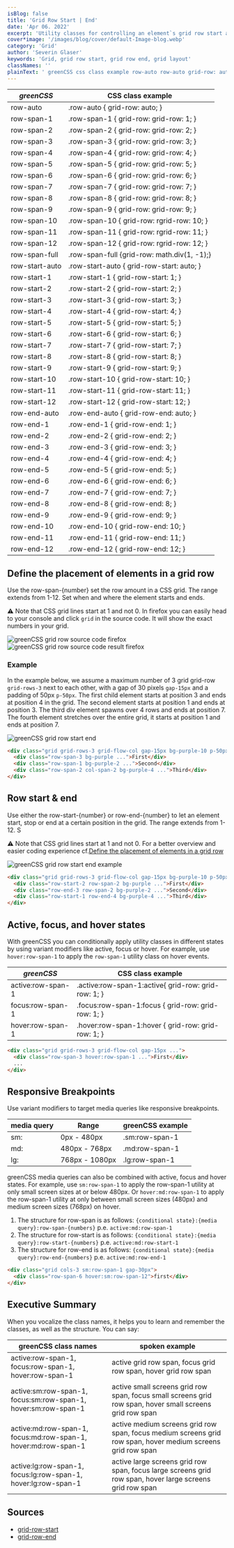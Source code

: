 ```yaml
---
isBlog: false
title: 'Grid Row Start | End'
date: 'Apr 06. 2022'
excerpt: 'Utility classes for controlling an element`s grid row start and end.'
cover*image: '/images/blog/cover/default-Image-blog.webp'
category: 'Grid'
author: 'Severin Glaser'
keywords: 'Grid, grid row start, grid row end, grid layout'
classNames: ''
plainText: ' greenCSS css class example row-auto row-auto grid-row: auto; row-span-1 row-span-1 grid-row: grid-row: 1; row-span-2 row-span-2 grid-row: grid-row: 2; row-span-3 row-span-3 grid-row: grid-row: 3; row-span-4 row-span-4 grid-row: grid-row: 4; row-span-5 row-span-5 grid-row: grid-row: 5; row-span-6 row-span-6 grid-row: grid-row: 6; row-span-7 row-span-7 grid-row: grid-row: 7; row-span-8 row-span-8 grid-row: grid-row: 8; row-span-9 row-span-9 grid-row: grid-row: 9; row-span-10 row-span-10 grid-row: rgrid-row: 10; row-span-11 row-span-11 grid-row: rgrid-row: 11; row-span-12 row-span-12 grid-row: rgrid-row: 12; row-span-full row-span-full grid-row: math div 1 -1 ; row-start-auto row-start-auto grid-row-start: auto; row-start-1 row-start-1 grid-row-start: 1; row-start-2 row-start-2 grid-row-start: 2; row-start-3 row-start-3 grid-row-start: 3; row-start-4 row-start-4 grid-row-start: 4; row-start-5 row-start-5 grid-row-start: 5; row-start-6 row-start-6 grid-row-start: 6; row-start-7 row-start-7 grid-row-start: 7; row-start-8 row-start-8 grid-row-start: 8; row-start-9 row-start-9 grid-row-start: 9; row-start-10 row-start-10 grid-row-start: 10; row-start-11 row-start-11 grid-row-start: 11; row-start-12 row-start-12 grid-row-start: 12; row-end-auto row-end-auto grid-row-end: auto; row-end-1 row-end-1 grid-row-end: 1; row-end-2 row-end-2 grid-row-end: 2; row-end-3 row-end-3 grid-row-end: 3; row-end-4 row-end-4 grid-row-end: 4; row-end-5 row-end-5 grid-row-end: 5; row-end-6 row-end-6 grid-row-end: 6; row-end-7 row-end-7 grid-row-end: 7; row-end-8 row-end-8 grid-row-end: 8; row-end-9 row-end-9 grid-row-end: 9; row-end-10 row-end-10 grid-row-end: 10; row-end-11 row-end-11 grid-row-end: 11; row-end-12 row-end-12 grid-row-end: 12; define the placement of elements in a grid row use the row-span number set the row amount in a css grid the range extends from 1-12 set when and where the element starts and ends ⚠️ note that css grid lines start at 1 and not 0 in firefox you can easily head to your console and click `grid` in the source code it will show the exact numbers in your grid ! greenCSS grid row source code firefox images docs flex source-code-row webp?style=centerme ! greenCSS grid row source code result firefox images docs flex source-code-result-row webp?style=centerme example in the example below we assume a maximum number of 3 grid grid-row `grid-rows-3` next to each other with a gap of 30 pixels `gap-15px` and a padding of 50px `p-50px` the first child element starts at position 3 and ends at position 4 in the grid the second element starts at position 1 and ends at position 3 the third div element spawns over 4 rows and ends at position 7 the fourth element stretches over the entire grid it starts at position 1 and ends at position 7 ! greenCSS grid row start end images docs Flexbox-rows-start-end webp?style=centerme  row start & end use either the row-start number or row-end number to let an element start stop or end at a certain position in the grid the range extends from 1-12 s ⚠️ note that css grid lines start at 1 and not 0 for a better overview and easier coding experience cf define the placement of elements in a grid row define-the-placement-of-elements-in-a-grid-row ! greenCSS grid row start end example images docs Flexbox-rows-start-end-example webp?style=centerme  active focus and hover states with greenCSS you can conditionally apply utility classes in different states by using variant modifiers like active focus or hover for example use `hover:row-span-1` to apply the `row-span-1` utility class on hover events greenCSS css class example active:row-span-1 active :row-span-1:active grid-row: grid-row: 1; focus:row-span-1 focus :row-span-1:focus grid-row: grid-row: 1; hover:row-span-1 hover :row-span-1:hover grid-row: grid-row: 1;  responsive breakpoints use variant modifiers to target media queries like responsive breakpoints media query range greenCSS example sm: 0px 480px sm:row-span-1 md: 480px 768px md:row-span-1 lg: 768px 1080px lg:row-span-1 greenCSS media queries can also be combined with active focus and hover states for example use `sm:row-span-1` to apply the row-span-1 utility at only small screen sizes at or below 480px or `hover:md:row-span-1` to apply the row-span-1 utility at only between small screen sizes 480px and medium screen sizes 768px on hover 1 the structure for row-span is as follows: ` conditional state : media query :row-span numbers ` p e `active:md:row-span-1` 2 the structure for row-start is as follows: ` conditional state : media query :row-start numbers ` p e `active:md:row-start-1` 3 the structure for row-end is as follows: ` conditional state : media query :row-end numbers ` p e `active:md:row-end-1`  executive summary when you vocalize the class names it helps you to learn and remember the classes as well as the structure you can say: greenCSS class names spoken example active:row-span-1 focus:row-span-1 hover:row-span-1 active grid row span focus grid row span hover grid row span active:sm:row-span-1 focus:sm:row-span-1 hover:sm:row-span-1 active small screens grid row span focus small screens grid row span hover small screens grid row span active:md:row-span-1 focus:md:row-span-1 hover:md:row-span-1 active medium screens grid row span focus medium screens grid row span hover medium screens grid row span active:lg:row-span-1 focus:lg:row-span-1 hover:lg:row-span-1 active large screens grid row span focus large screens grid row span hover large screens grid row span sources grid-row-start https: developer mozilla org en-us docs web css grid-row-start grid-row-end https: developer mozilla org en-us docs web css grid-row-end '
---
```


| _greenCSS_      | CSS class example                           |
| -------------- | ------------------------------------------- |
| row-auto       | .row-auto { grid-row: auto; }               |
| row-span-1     | .row-span-1 { grid-row: grid-row: 1; }      |
| row-span-2     | .row-span-2 { grid-row: grid-row: 2; }      |
| row-span-3     | .row-span-3 { grid-row: grid-row: 3; }      |
| row-span-4     | .row-span-4 { grid-row: grid-row: 4; }      |
| row-span-5     | .row-span-5 { grid-row: grid-row: 5; }      |
| row-span-6     | .row-span-6 { grid-row: grid-row: 6; }      |
| row-span-7     | .row-span-7 { grid-row: grid-row: 7; }      |
| row-span-8     | .row-span-8 { grid-row: grid-row: 8; }      |
| row-span-9     | .row-span-9 { grid-row: grid-row: 9; }      |
| row-span-10    | .row-span-10 { grid-row: rgrid-row: 10; }   |
| row-span-11    | .row-span-11 { grid-row: rgrid-row: 11; }   |
| row-span-12    | .row-span-12 { grid-row: rgrid-row: 12; }   |
| row-span-full  | .row-span-full {grid-row: math.div(1, -1);} |
| row-start-auto | .row-start-auto { grid-row-start: auto; }   |
| row-start-1    | .row-start-1 { grid-row-start: 1; }         |
| row-start-2    | .row-start-2 { grid-row-start: 2; }         |
| row-start-3    | .row-start-3 { grid-row-start: 3; }         |
| row-start-4    | .row-start-4 { grid-row-start: 4; }         |
| row-start-5    | .row-start-5 { grid-row-start: 5; }         |
| row-start-6    | .row-start-6 { grid-row-start: 6; }         |
| row-start-7    | .row-start-7 { grid-row-start: 7; }         |
| row-start-8    | .row-start-8 { grid-row-start: 8; }         |
| row-start-9    | .row-start-9 { grid-row-start: 9; }         |
| row-start-10   | .row-start-10 { grid-row-start: 10; }       |
| row-start-11   | .row-start-11 { grid-row-start: 11; }       |
| row-start-12   | .row-start-12 { grid-row-start: 12; }       |
| row-end-auto   | .row-end-auto { grid-row-end: auto; }       |
| row-end-1      | .row-end-1 { grid-row-end: 1; }             |
| row-end-2      | .row-end-2 { grid-row-end: 2; }             |
| row-end-3      | .row-end-3 { grid-row-end: 3; }             |
| row-end-4      | .row-end-4 { grid-row-end: 4; }             |
| row-end-5      | .row-end-5 { grid-row-end: 5; }             |
| row-end-6      | .row-end-6 { grid-row-end: 6; }             |
| row-end-7      | .row-end-7 { grid-row-end: 7; }             |
| row-end-8      | .row-end-8 { grid-row-end: 8; }             |
| row-end-9      | .row-end-9 { grid-row-end: 9; }             |
| row-end-10     | .row-end-10 { grid-row-end: 10; }           |
| row-end-11     | .row-end-11 { grid-row-end: 11; }           |
| row-end-12     | .row-end-12 { grid-row-end: 12; }           |

## Define the placement of elements in a grid row

Use the row-span-{number} set the row amount in a CSS grid. The range extends from 1-12. Set when and where the element starts and ends.

⚠️ Note that CSS grid lines start at 1 and not 0. In firefox you can easily head to your console and click `grid` in the source code. It will show the exact numbers in your grid.

![greenCSS grid row source code firefox](/images/docs/flex/source-code-row.webp?style=centerme)
![greenCSS grid row source code result firefox](/images/docs/flex/source-code-result-row.webp?style=centerme)

### Example

In the example below, we assume a maximum number of 3 grid grid-row `grid-rows-3` next to each other, with a gap of 30 pixels `gap-15px` and a padding of 50px `p-50px`. The first child element starts at position 3 and ends at position 4 in the grid. The second element starts at position 1 and ends at position 3. The third div element spawns over 4 rows and ends at position 7. The fourth element stretches over the entire grid, it starts at position 1 and ends at position 7.

![greenCSS grid row start end](/images/docs/flex/grid-rows-start-end.webp?style=centerme)

```html
<div class="grid grid-rows-3 grid-flow-col gap-15px bg-purple-10 p-50px">
  <div class="row-span-3 bg-purple ...">First</div>
  <div class="row-span-1 bg-purple-2 ...">Second</div>
  <div class="row-span-2 col-span-2 bg-purple-4 ...">Third</div>
</div>
```

## Row start & end

Use either the row-start-{number} or row-end-{number} to let an element start, stop or end at a certain position in the grid. The range extends from 1-12. S

⚠️ Note that CSS grid lines start at 1 and not 0. For a better overview and easier coding experience cf.[Define the placement of elements in a grid row](#define-the-placement-of-elements-in-a-grid-row)

![greenCSS grid row start end example](/images/docs/flex/grid-rows-start-end-example.webp?style=centerme)

```html
<div class="grid grid-rows-3 grid-flow-col gap-15px bg-purple-10 p-50px">
  <div class="row-start-2 row-span-2 bg-purple ...">First</div>
  <div class="row-end-3 row-span-2 bg-purple-2 ...">Second</div>
  <div class="row-start-1 row-end-4 bg-purple-4 ...">Third</div>
</div>
```

## Active, focus, and hover states

With greenCSS you can conditionally apply utility classes in different states by using variant modifiers like active, focus or hover. For example, use `hover:row-span-1` to apply the `row-span-1` utility class on hover events.

| _greenCSS_         | CSS class example                                    |
| ----------------- | ---------------------------------------------------- |
| active:row-span-1 | .active\:row-span-1:active{ grid-row: grid-row: 1; } |
| focus:row-span-1  | .focus\:row-span-1:focus { grid-row: grid-row: 1; }  |
| hover:row-span-1  | .hover\:row-span-1:hover { grid-row: grid-row: 1; }  |

```html
<div class="grid grid-rows-3 grid-flow-col gap-15px ...">
  <div class="row-span-3 hover:row-span-1 ...">First</div>
  ...
</div>
```

## Responsive Breakpoints

Use variant modifiers to target media queries like responsive breakpoints.

| media query | Range          | greenCSS example |
| ----------- | -------------- | --------------- |
| sm:         | 0px - 480px    | .sm:row-span-1  |
| md:         | 480px - 768px  | .md:row-span-1  |
| lg:         | 768px - 1080px | .lg:row-span-1  |

greenCSS media queries can also be combined with active, focus and hover states. For example, use `sm:row-span-1` to apply the row-span-1 utility at only small screen sizes at or below 480px. Or `hover:md:row-span-1` to apply the row-span-1 utility at only between small screen sizes (480px) and medium screen sizes (768px) on hover.

1. The structure for row-span is as follows: `{conditional state}:{media query}:row-span-{numbers}` p.e. `active:md:row-span-1`
2. The structure for row-start is as follows: `{conditional state}:{media query}:row-start-{numbers}` p.e. `active:md:row-start-1`
3. The structure for row-end is as follows: `{conditional state}:{media query}:row-end-{numbers}` p.e. `active:md:row-end-1`

```html
<div class="grid cols-3 sm:row-span-1 gap-30px">
  <div class="row-span-6 hover:sm:row-span-12">first</div>
</div>
```

## Executive Summary

When you vocalize the class names, it helps you to learn and remember the classes, as well as the structure. You can say:

| greenCSS class names                                            | spoken example                                                                                              |
| -------------------------------------------------------------- | ----------------------------------------------------------------------------------------------------------- |
| active:row-span-1, focus:row-span-1, hover:row-span-1          | active grid row span, focus grid row span, hover grid row span                                              |
| active:sm:row-span-1, focus:sm:row-span-1, hover:sm:row-span-1 | active small screens grid row span, focus small screens grid row span, hover small screens grid row span    |
| active:md:row-span-1, focus:md:row-span-1, hover:md:row-span-1 | active medium screens grid row span, focus medium screens grid row span, hover medium screens grid row span |
| active:lg:row-span-1, focus:lg:row-span-1, hover:lg:row-span-1 | active large screens grid row span, focus large screens grid row span, hover large screens grid row span    |

## Sources

- [grid-row-start](https://developer.mozilla.org/en-US/docs/Web/CSS/grid-row-start)
- [grid-row-end](https://developer.mozilla.org/en-US/docs/Web/CSS/grid-row-end)
